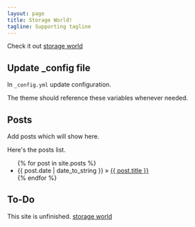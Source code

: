 ```yaml
---
layout: page
title: Storage World!
tagline: Supporting tagline
---
```


Check it out [storage world](index.html)

## Update _config file

In `_config.yml` update configuration.
    
The theme should reference these variables whenever needed.
    
## Posts

Add posts which will show here.

Here's the posts list.

<ul class="posts">
  {% for post in site.posts %}
    <li><span>{{ post.date | date_to_string }}</span> &raquo; <a href="{{ BASE_PATH }}{{ post.url }}">{{ post.title }}</a></li>
  {% endfor %}
</ul>

## To-Do

This site is unfinished. [storage world](index.html)

